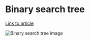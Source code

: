 # Binary search tree

[Link to article](http://www.growingwiththeweb.com/2012/10/data-structures-binary-search-tree.html)

![Binary search tree image](http://2.bp.blogspot.com/-mXDTmBDRUTg/UG-k4Hic9tI/AAAAAAAAImE/XiZlbCo8pe0/s1600/representation_children.png)